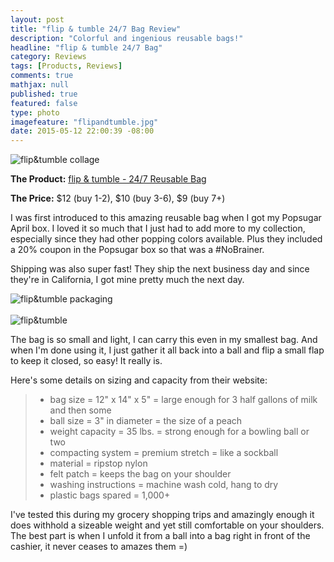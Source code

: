 ```yaml
---
layout: post
title: "flip & tumble 24/7 Bag Review"
description: "Colorful and ingenious reusable bags!"
headline: "flip & tumble 24/7 Bag"
category: Reviews
tags: [Products, Reviews]
comments: true
mathjax: null
published: true
featured: false
type: photo
imagefeature: "flipandtumble.jpg"
date: 2015-05-12 22:00:39 -08:00
---
```


![flip&tumble collage](/images/flipandtumblecollage.jpg)
<p><b>The Product:</b> <a href="http://www.flipandtumble.com/shop/247bag/shop247.php">flip & tumble - 24/7 Reusable Bag</a></p>
<p><b>The Price:</b> $12 (buy 1-2), $10 (buy 3-6), $9 (buy 7+)</p>

<p>I was first introduced to this amazing reusable bag when I got my Popsugar April box. 
I loved it so much that I just had to add more to my collection, especially since they had other popping colors available. 
Plus they included a 20% coupon in the Popsugar box so that was a #NoBrainer.</p>

<p>Shipping was also super fast! They ship the next business day and since they're in California, I got mine pretty much the next day.</p>

![flip&tumble packaging](/images/flipandtumblepackaging.jpg)
<br>
<br>
![flip&tumble](/images/flipandtumble.jpg)
<p>The bag is so small and light, I can carry this even in my smallest bag.
And when I'm done using it, I just gather it all back into a ball and flip a small flap to keep it closed, so easy! 
It really is.</p>

<p>Here's some details on sizing and capacity from their website:</p>
<blockquote>
<ul>
<li>bag size = 12" x 14" x 5" = large enough for 3 half gallons of milk and then some</li>
<li>ball size = 3" in diameter = the size of a peach</li>
<li>weight capacity = 35 lbs. = strong enough for a bowling ball or two</li>
<li>compacting system = premium stretch = like a sockball</li>
<li>material = ripstop nylon</li>
<li>felt patch = keeps the bag on your shoulder</li>
<li>washing instructions = machine wash cold, hang to dry</li>
<li>plastic bags spared = 1,000+</li>
</ul>
</blockquote>

<p>I've tested this during my grocery shopping trips and amazingly enough it does withhold a sizeable weight and yet still comfortable on your shoulders. The best part is when I unfold it from a ball into a bag right in front of the cashier, it never ceases to amazes them =)</p>
